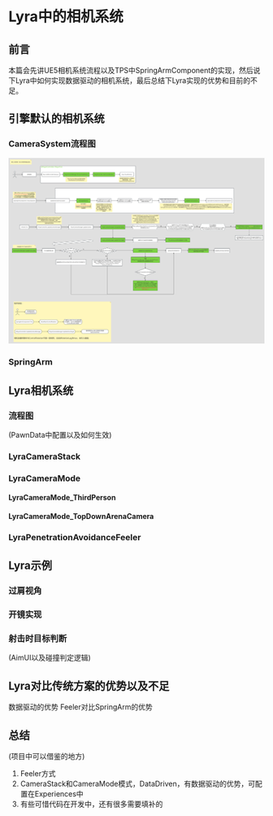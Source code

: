 # Lyra中的相机系统

## 前言

本篇会先讲UE5相机系统流程以及TPS中SpringArmComponent的实现，然后说下Lyra中如何实现数据驱动的相机系统，最后总结下Lyra实现的优势和目前的不足。

## 引擎默认的相机系统

### CameraSystem流程图
![UnrealCameraSystem](./LyraCameraPic/UnrealCameraSystem.png)



### SpringArm

## Lyra相机系统

### 流程图

(PawnData中配置以及如何生效)

### LyraCameraStack

### LyraCameraMode

#### LyraCameraMode_ThirdPerson

#### LyraCameraMode_TopDownArenaCamera

### LyraPenetrationAvoidanceFeeler

## Lyra示例

### 过肩视角

### 开镜实现

### 射击时目标判断

(AimUI以及碰撞判定逻辑)

## Lyra对比传统方案的优势以及不足

数据驱动的优势
Feeler对比SpringArm的优势

## 总结

(项目中可以借鉴的地方)
1. Feeler方式
2. CameraStack和CameraMode模式，DataDriven，有数据驱动的优势，可配置在Experiences中
3. 有些可惜代码在开发中，还有很多需要填补的
